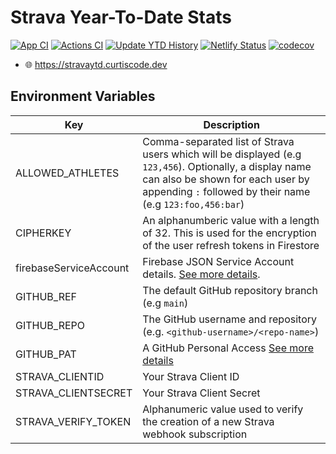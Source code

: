 # Strava Year-To-Date Stats

[![App CI](https://github.com/curtiscde/stravaytd/actions/workflows/ci-app.yml/badge.svg)](https://github.com/curtiscde/stravaytd/actions/workflows/ci-app.yml) [![Actions CI](https://github.com/curtiscde/stravaytd/actions/workflows/ci-actions.yml/badge.svg)](https://github.com/curtiscde/stravaytd/actions/workflows/ci-actions.yml) [![Update YTD History](https://github.com/curtiscde/stravaytd/actions/workflows/update-ytd-history.yml/badge.svg)](https://github.com/curtiscde/stravaytd/actions/workflows/update-ytd-history.yml) [![Netlify Status](https://api.netlify.com/api/v1/badges/e1fb843a-952b-425a-a463-5bcdde5581e0/deploy-status)](https://app.netlify.com/sites/stravaytd/deploys) [![codecov](https://codecov.io/gh/curtiscde/stravaytd/branch/main/graph/badge.svg?token=AWEBPKHI2B)](https://codecov.io/gh/curtiscde/stravaytd)

 - 🌐 https://stravaytd.curtiscode.dev

## Environment Variables

| Key                    | Description |
|------------------------|-------------|
| ALLOWED_ATHLETES       | Comma-separated list of Strava users which will be displayed (e.g `123,456`). Optionally, a display name can also be shown for each user by appending `:` followed by their name (e.g `123:foo,456:bar`)         | 
| CIPHERKEY              | An alphanumberic value with a length of 32. This is used for the encryption of the user refresh tokens in Firestore            |
| firebaseServiceAccount | Firebase JSON Service Account details. [See more details](https://firebase.google.com/docs/app-distribution/authenticate-service-account.md?platform=android).            |
| GITHUB_REF             | The default GitHub repository branch (e.g `main`)            |
| GITHUB_REPO            | The GitHub username and repository (e.g. `<github-username>/<repo-name>`)            |
| GITHUB_PAT             | A GitHub Personal Access [See more details](https://docs.github.com/en/authentication/keeping-your-account-and-data-secure/creating-a-personal-access-token)            |
| STRAVA_CLIENTID        | Your Strava Client ID            |
| STRAVA_CLIENTSECRET    | Your Strava Client Secret            |
| STRAVA_VERIFY_TOKEN    | Alphanumeric value used to verify the creation of a new Strava webhook subscription            |